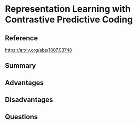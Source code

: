 # Representation Learning with Contrastive Predictive Coding
## Reference

https://arxiv.org/abs/1807.03748

## Summary

## Advantages

## Disadvantages

## Questions
